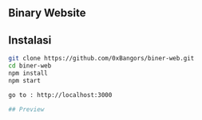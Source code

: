 ## Binary Website

## Instalasi

```bash
git clone https://github.com/0xBangors/biner-web.git
cd biner-web
npm install
npm start

go to : http://localhost:3000

## Preview
